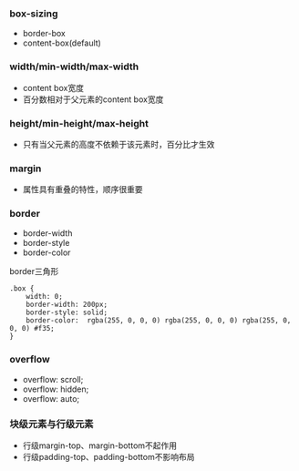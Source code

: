 ### box-sizing

 - border-box
 - content-box(default)

### width/min-width/max-width
- content box宽度
- 百分数相对于父元素的content box宽度

### height/min-height/max-height
- 只有当父元素的高度不依赖于该元素时，百分比才生效

### margin

- 属性具有重叠的特性，顺序很重要

### border

- border-width
- border-style
- border-color

border三角形
```
.box {
    width: 0;
    border-width: 200px;        
    border-style: solid;
    border-color:  rgba(255, 0, 0, 0) rgba(255, 0, 0, 0) rgba(255, 0, 0, 0) #f35;
}
```
### overflow

- overflow: scroll;
- overflow: hidden;
- overflow: auto;

### 块级元素与行级元素
- 行级margin-top、margin-bottom不起作用
- 行级padding-top、padding-bottom不影响布局
